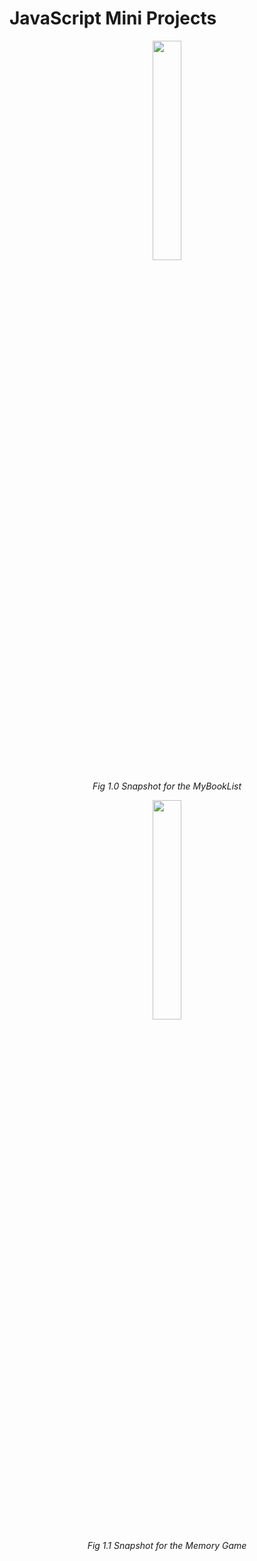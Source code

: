 # JavaScript Mini Projects

<p align="center">
  <img src="https://github.com/ashishgopalhattimare/JavaScriptLearn/blob/master/MyBookList/MyBookList.gif" width="30%">
</p>
<p align="center"> <i>Fig 1.0 Snapshot for the MyBookList</i> </p>

<p align="center">
  <img src="https://github.com/ashishgopalhattimare/JavaScriptLearn/blob/master/Memory%20Game/MemoryGame.gif" width="30%">
</p>
<p align="center"> <i>Fig 1.1 Snapshot for the Memory Game</i> </p>
